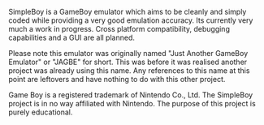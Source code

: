 SimpleBoy is a GameBoy emulator which aims to be cleanly and simply coded while providing
a very good emulation accuracy. Its currently very much a work in progress. Cross platform
compatibility, debugging capabilities and a GUI are all planned.

Please note this emulator was originally named "Just Another GameBoy Emulator" or "JAGBE"
for short. This was before it was realised another project was already using this name. Any
references to this name at this point are leftovers and have nothing to do with this other
project.

Game Boy is a registered trademark of Nintendo Co., Ltd. The SimpleBoy project is in no way
affiliated with Nintendo. The purpose of this project is purely educational. 
